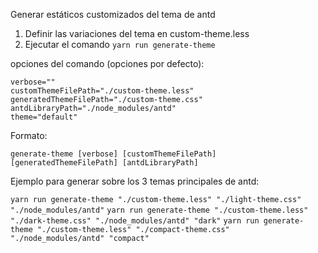 Generar estáticos customizados del tema de antd

1. Definir las variaciones del tema en custom-theme.less
2. Ejecutar el comando `yarn run generate-theme`

opciones del comando (opciones por defecto):

    verbose=""
    customThemeFilePath="./custom-theme.less"
    generatedThemeFilePath="./custom-theme.css"
    antdLibraryPath="./node_modules/antd"
    theme="default"

Formato:

`generate-theme [verbose] [customThemeFilePath] [generatedThemeFilePath] [antdLibraryPath]`

Ejemplo para generar sobre los 3 temas principales de antd:

`yarn run generate-theme "./custom-theme.less" "./light-theme.css" "./node_modules/antd"`
`yarn run generate-theme "./custom-theme.less" "./dark-theme.css" "./node_modules/antd" "dark"`
`yarn run generate-theme "./custom-theme.less" "./compact-theme.css" "./node_modules/antd" "compact"`
